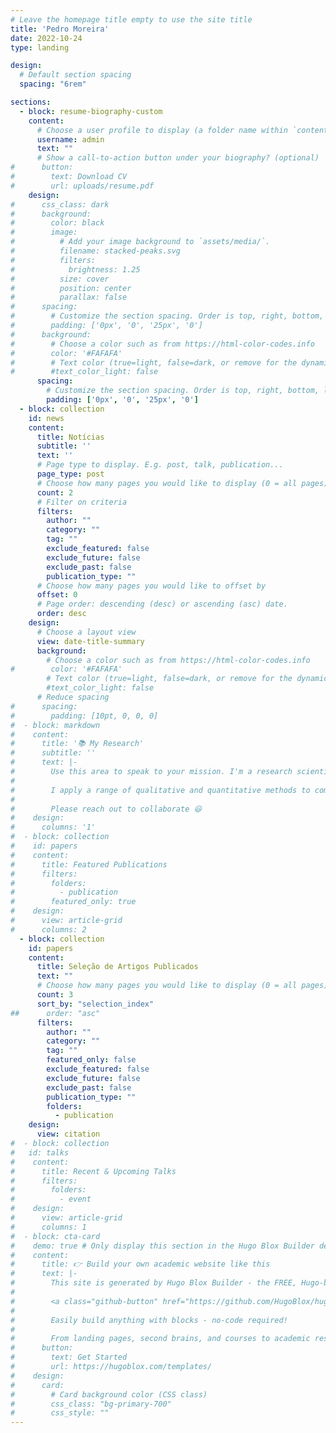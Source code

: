 ```yaml
---
# Leave the homepage title empty to use the site title
title: 'Pedro Moreira'
date: 2022-10-24
type: landing

design:
  # Default section spacing
  spacing: "6rem"

sections:
  - block: resume-biography-custom
    content:
      # Choose a user profile to display (a folder name within `content/authors/`)
      username: admin
      text: ""
      # Show a call-to-action button under your biography? (optional)
#      button:
#        text: Download CV
#        url: uploads/resume.pdf
    design:
#      css_class: dark
#      background:
#        color: black
#        image:
#          # Add your image background to `assets/media/`.
#          filename: stacked-peaks.svg
#          filters:
#            brightness: 1.25
#          size: cover
#          position: center
#          parallax: false
#      spacing:
#        # Customize the section spacing. Order is top, right, bottom, left.
#        padding: ['0px', '0', '25px', '0']
#      background:
#        # Choose a color such as from https://html-color-codes.info
#        color: '#FAFAFA'
#        # Text color (true=light, false=dark, or remove for the dynamic theme color).
#        #text_color_light: false
      spacing:
        # Customize the section spacing. Order is top, right, bottom, left.
        padding: ['0px', '0', '25px', '0']
  - block: collection
    id: news
    content:
      title: Notícias
      subtitle: ''
      text: ''
      # Page type to display. E.g. post, talk, publication...
      page_type: post
      # Choose how many pages you would like to display (0 = all pages)
      count: 2
      # Filter on criteria
      filters:
        author: ""
        category: ""
        tag: ""
        exclude_featured: false
        exclude_future: false
        exclude_past: false
        publication_type: ""
      # Choose how many pages you would like to offset by
      offset: 0
      # Page order: descending (desc) or ascending (asc) date.
      order: desc
    design:
      # Choose a layout view
      view: date-title-summary
      background:
        # Choose a color such as from https://html-color-codes.info
#        color: '#FAFAFA'
        # Text color (true=light, false=dark, or remove for the dynamic theme color).
        #text_color_light: false
      # Reduce spacing
#      spacing:
#        padding: [10pt, 0, 0, 0]
#  - block: markdown
#    content:
#      title: '📚 My Research'
#      subtitle: ''
#      text: |-
#        Use this area to speak to your mission. I'm a research scientist in the Moonshot team at DeepMind. I blog about machine learning, deep learning, and moonshots.
#
#        I apply a range of qualitative and quantitative methods to comprehensively investigate the role of science and technology in the economy.
#        
#        Please reach out to collaborate 😃
#    design:
#      columns: '1'
#  - block: collection
#    id: papers
#    content:
#      title: Featured Publications
#      filters:
#        folders:
#          - publication
#        featured_only: true
#    design:
#      view: article-grid
#      columns: 2
  - block: collection
    id: papers
    content:
      title: Seleção de Artigos Publicados
      text: ""
      # Choose how many pages you would like to display (0 = all pages)
      count: 3
      sort_by: "selection_index"
##      order: "asc"
      filters:
        author: ""
        category: ""
        tag: ""
        featured_only: false
        exclude_featured: false
        exclude_future: false
        exclude_past: false
        publication_type: ""
        folders:
          - publication
    design:
      view: citation
#  - block: collection
#   id: talks
#    content:
#      title: Recent & Upcoming Talks
#      filters:
#        folders:
#          - event
#    design:
#      view: article-grid
#      columns: 1
#  - block: cta-card
#    demo: true # Only display this section in the Hugo Blox Builder demo site
#    content:
#      title: 👉 Build your own academic website like this
#      text: |-
#        This site is generated by Hugo Blox Builder - the FREE, Hugo-based open source website builder trusted by 250,000+ academics like you.
#
#        <a class="github-button" href="https://github.com/HugoBlox/hugo-blox-builder" data-color-scheme="no-preference: light; light: light; dark: dark;" data-icon="octicon-star" data-size="large" data-show-count="true" aria-label="Star HugoBlox/hugo-blox-builder on GitHub">Star</a>
#
#        Easily build anything with blocks - no-code required!
#        
#        From landing pages, second brains, and courses to academic resumés, conferences, and tech blogs.
#      button:
#        text: Get Started
#        url: https://hugoblox.com/templates/
#    design:
#      card:
#        # Card background color (CSS class)
#        css_class: "bg-primary-700"
#        css_style: ""
---
```

